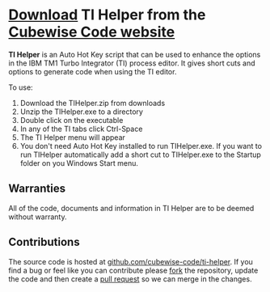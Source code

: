 # [Download](https://code.cubewise.com/ti-helper) TI Helper from the [Cubewise Code website](https://code.cubewise.com/)

**TI Helper** is an Auto Hot Key script that can be used to enhance the options in the IBM TM1 Turbo Integrator (TI) process editor. It gives short cuts and options to generate code when using the TI editor.

To use:

1. Download the TIHelper.zip from downloads
2. Unzip the TIHelper.exe to a directory
3. Double click on the executable
4. In any of the TI tabs click Ctrl-Space
5. The TI Helper menu will appear
6. You don't need Auto Hot Key installed to run TIHelper.exe. If you want to run TIHelper automatically add a short cut to TIHelper.exe to the Startup folder on you Windows Start menu.

## Warranties

All of the code, documents and information in TI Helper are to be deemed without warranty.

## Contributions

The source code is hosted at [github.com/cubewise-code/ti-helper](https://github.com/cubewise-code/ti-helper). If you find a bug or feel like you can contribute please [fork](https://help.github.com/articles/fork-a-repo/) the repository, update the code and then create a [pull request](https://help.github.com/articles/about-pull-requests/) so we can merge in the changes.

